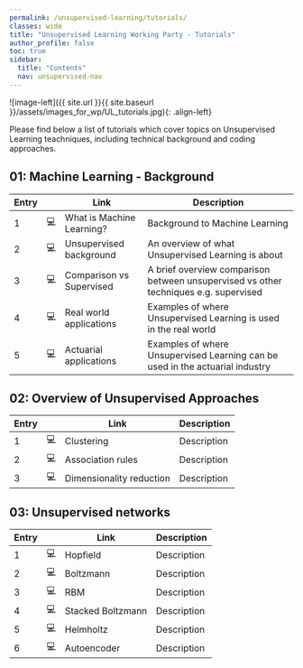 ```yaml
---
permalink: /unsupervised-learning/tutorials/
classes: wide
title: "Unsupervised Learning Working Party - Tutorials"
author_profile: false
toc: true
sidebar:
  title: "Contents"
  nav: unsupervised-nav
---
```



![image-left]({{ site.url }}{{ site.baseurl }}/assets/images_for_wp/UL_tutorials.jpg){: .align-left}



Please find below a list of tutorials which cover topics on Unsupervised Learning teachniques, including technical background and coding approaches.

## 01: Machine Learning - Background

| Entry|               |Link                          |Description                    |
| ---- | ------------- |----------------------------- |-------------------------------|
| 1    |:computer:     |What is Machine Learning?     |Background to Machine Learning |
| 2    |:computer:     |Unsupervised background       |An overview of what Unsupervised Learning is about |
| 3    |:computer:     |Comparison vs Supervised      |A brief overview comparison between unsupervised vs other techniques e.g. supervised|
| 4    |:computer:     |Real world applications       |Examples of where Unsupervised Learning is used in the real world|
| 5    |:computer:     |Actuarial applications        |Examples of where Unsupervised Learning can be used in the actuarial industry|

## 02: Overview of Unsupervised Approaches

| Entry|               |Link                          |Description                    |
| -----| ------------- |----------------------------- |-------------------------------|
| 1    | :computer:    |Clustering                    |Description                    |
| 2    | :computer:    |Association rules             |Description                    |
| 3    | :computer:    |Dimensionality reduction      |Description                    |

## 03: Unsupervised networks

| Entry|               |Link                          |Description                    |
| -----| ------------- |----------------------------- |-------------------------------|
| 1    | :computer:    |Hopfield                      |Description                    |
| 2    | :computer:    |Boltzmann                     |Description                    |
| 3    | :computer:    |RBM                           |Description                    |
| 4    | :computer:    |Stacked Boltzmann             |Description                    |
| 5    | :computer:    |Helmholtz                     |Description                    |
| 6    | :computer:    |Autoencoder                   |Description                    |
